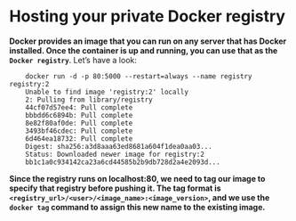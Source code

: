 # Hosting your private Docker registry

**Docker provides an image that you can run on any server that has Docker installed. Once the container is up and running, you can use that as the `Docker registry`**. Let’s have a look:
```shell
    docker run -d -p 80:5000 --restart=always --name registry registry:2
    Unable to find image 'registry:2' locally
    2: Pulling from library/registry
    44cf07d57ee4: Pull complete 
    bbbdd6c6894b: Pull complete 
    8e82f80af0de: Pull complete 
    3493bf46cdec: Pull complete 
    6d464ea18732: Pull complete 
    Digest: sha256:a3d8aaa63ed8681a604f1dea0aa03...
    Status: Downloaded newer image for registry:2
    bb1c1a0c934142ca23a6cd44585b2b9db728d2a4e2093d...
```

**Since the registry runs on localhost:80, we need to tag our image to specify that registry before pushing it. The tag format is `<registry_url>/<user>/<image_name>:<image_version>`, and we use the `docker tag` command to assign this new name to the existing image.**

